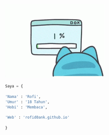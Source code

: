 ![Avatar](tenor.gif)
```python
Saya = {

'Nama' : 'Rofi',
'Umur' : '18 Tahun',
'Hobi' : 'Membaca',

'Web' : 'rofid0ank.github.io'

}
```
